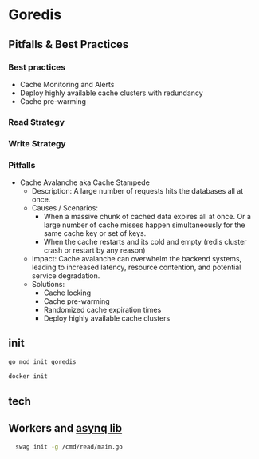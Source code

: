 # Goredis

## Pitfalls & Best Practices

### Best practices

- Cache Monitoring and Alerts
- Deploy highly available cache clusters with redundancy
- Cache pre-warming

### Read Strategy

### Write Strategy

### Pitfalls

- Cache Avalanche aka Cache Stampede
  - Description: A large number of requests hits the databases all at once.
  - Causes / Scenarios:
    - When a massive chunk of cached data expires all at once. Or a large number of cache misses happen simultaneously for the same cache key or set of keys.
    - When the cache restarts and its cold and empty (redis cluster crash or restart by any reason)
  - Impact: Cache avalanche can overwhelm the backend systems, leading to increased latency, resource contention, and potential service degradation.
  - Solutions:
    - Cache locking
    - Cache pre-warming
    - Randomized cache expiration times
    - Deploy highly available cache clusters

## init

```bash
go mod init goredis
```

```bash
docker init
```

## tech

## Workers and [asynq lib](https://github.com/hibiken/asynq)

```bash
  swag init -g /cmd/read/main.go
```
